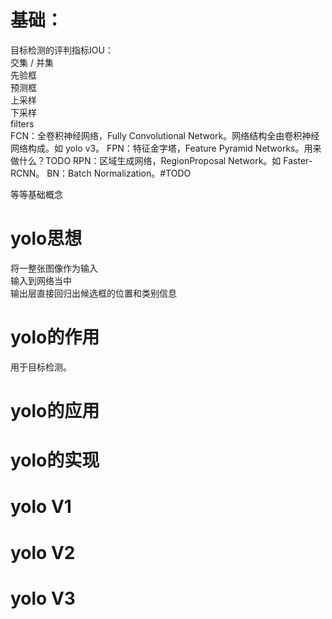 # 基础：
目标检测的评判指标IOU：  
交集 / 并集  
先验框  
预测框  
上采样  
下采样  
filters  
FCN：全卷积神经网络，Fully Convolutional Network。网络结构全由卷积神经网络构成。如 yolo v3。
FPN：特征金字塔，Feature Pyramid Networks。用来做什么？TODO
RPN：区域生成网络，RegionProposal Network。如 Faster-RCNN。
BN：Batch Normalization。#TODO





等等基础概念  



# yolo思想
将一整张图像作为输入  
输入到网络当中  
输出层直接回归出候选框的位置和类别信息  

# yolo的作用
用于目标检测。  

# yolo的应用


# yolo的实现
  

# yolo V1

# yolo V2

# yolo V3


